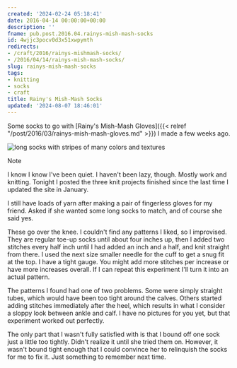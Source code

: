 ```yaml
---
created: '2024-02-24 05:18:41'
date: 2016-04-14 00:00:00+00:00
description: ''
fname: pub.post.2016.04.rainys-mish-mash-socks
id: 4wjjc3pocv0d3x51xwpymth
redirects:
- /craft/2016/rainys-mishmash-socks/
- /2016/04/14/rainys-mish-mash-socks/
slug: rainys-mish-mash-socks
tags:
- knitting
- socks
- craft
title: Rainy's Mish-Mash Socks
updated: '2024-08-07 18:46:01'
---
```


Some socks to go with [Rainy's Mish-Mash Gloves]({{< relref "/post/2016/03/rainys-mish-mash-gloves.md" >}}) I made a few weeks ago.

<!--more-->

![long socks with stripes of many colors and textures](assets/img/2016/cover-2016-04-14.jpg)

> [!NOTE]
> I know I know I've been quiet. I haven't been lazy, though. Mostly work and knitting. Tonight I posted the three knit projects finished since the last time I updated the site in January.

I still have loads of yarn after making a pair of fingerless gloves for my friend. Asked if she wanted some long socks to match, and of course she said yes.

These go over the knee. I couldn't find any patterns I liked, so I improvised. They are regular toe-up socks until about four inches up, then I added two stitches every half inch until I had added an inch and a half, and knit straight from there. I used the next size smaller needle for the cuff to get a snug fit at the top. I have a tight gauge. You might add more stitches per increase or have more increases overall. If I can repeat this experiment I'll turn it into an actual pattern.

The patterns I found had one of two problems. Some were simply straight tubes, which would have been too tight around the calves. Others started adding stitches immediately after the heel, which results in what I consider a sloppy look between ankle and calf. I have no pictures for you yet, but that experiment worked out perfectly.

The only part that I wasn't fully satisfied with is that I bound off one sock just a little too tightly. Didn't realize it until she tried them on. However, it wasn't bound tight enough that I could convince her to relinquish the socks for me to fix it. Just something to remember next time.